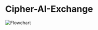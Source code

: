 # Cipher-AI-Exchange

![Flowchart](https://firebasestorage.googleapis.com/v0/b/cipher-ai-exchange.appspot.com/o/workflow-bitget.jpg?alt=media&token=a5e57a95-ee35-49ec-8bde-9a8566abac66)
